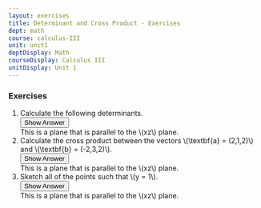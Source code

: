 ```yaml
---
layout: exercises
title: Determinant and Cross Product - Exercises
dept: math
course: calculus-III
unit: unit1
deptDisplay: Math
courseDisplay: Calculus III
unitDisplay: Unit 1
---
```


### Exercises

<ol>
<li> <div class="exercise"> Calculate the following determinants.

<div class="answerBox">
<button onclick="myFunction('answer1')" class="answerButton">Show Answer</button>
<div  id="answer1" class="answer">
This is a plane that is parallel to the \(xz\) plane. 
</div>
</div>
</div>
</li>


<li> <div class="exercise"> Calculate the cross product between the vectors \(\textbf{a} = (2,1,2)\) and \(\textbf{b} = (-2,3,2)\). </div>

<div class="answerBox">
<button onclick="myFunction('answer2')" class="answerButton">Show Answer</button>
<div  id="answer2" class="answer">
This is a plane that is parallel to the \(xz\) plane. 
</div>
</div>
</div>
</li>


<li> <div class="exercise"> Sketch all of the points such that \(y = 1\). 

<div class="answerBox">
<button onclick="myFunction('answer3')" class="answerButton">Show Answer</button>
<div  id="answer3" class="answer">
This is a plane that is parallel to the \(xz\) plane. 
</div> 
</div>
</div>
</li>
</ol>
